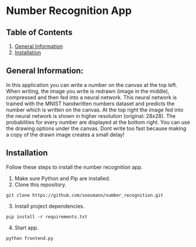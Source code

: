 # Number Recognition App

## Table of Contents
1. [General Information](#general-information)
2. [Installation](#installation)

## General Information:
In this application you can write a number on the canvas at the top left.
When writing, the image you write is redrawn (image in the middle), compressed and then fed into a neural network.
This neural network is trained with the MNIST handwritten numbers dataset 
and predicts the number which is written on the canvas.
At the top right the image fed into the neural network is shown in higher resolution (original: 28x28).
The probablities for every number are displayed at the bottom right.
You can use the drawing options under the canvas.
Dont write too fast because making a copy of the drawn image creates a small delay!

## Installation
Follow these steps to install the number recognition app.
1. Make sure Python and Pip are installed.
2. Clone this repository.
```
git clone https://github.com/soosmann/number_recognition.git
```
3. Install project dependencies.
```
pip install -r requirements.txt
```
4. Start app.
```
python frontend.py
```